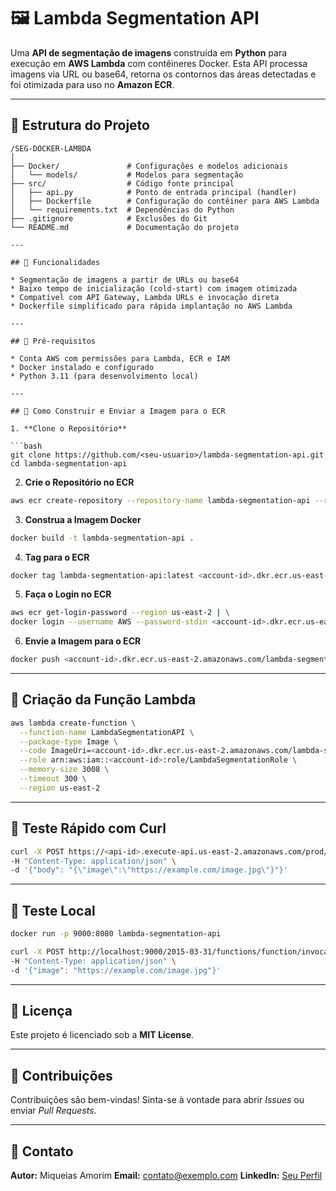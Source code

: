 # 🖼️ Lambda Segmentation API

Uma **API de segmentação de imagens** construída em **Python** para execução em **AWS Lambda** com contêineres Docker. Esta API processa imagens via URL ou base64, retorna os contornos das áreas detectadas e foi otimizada para uso no **Amazon ECR**.

---

## 📁 Estrutura do Projeto

```
/SEG-DOCKER-LAMBDA
│
├── Docker/               # Configurações e modelos adicionais
│   └── models/           # Modelos para segmentação
├── src/                  # Código fonte principal
│   ├── api.py            # Ponto de entrada principal (handler)
│   ├── Dockerfile        # Configuração do contêiner para AWS Lambda
│   └── requirements.txt  # Dependências do Python
├── .gitignore            # Exclusões do Git
└── README.md             # Documentação do projeto

---

## 🚀 Funcionalidades

* Segmentação de imagens a partir de URLs ou base64
* Baixo tempo de inicialização (cold-start) com imagem otimizada
* Compatível com API Gateway, Lambda URLs e invocação direta
* Dockerfile simplificado para rápida implantação no AWS Lambda

---

## 📝 Pré-requisitos

* Conta AWS com permissões para Lambda, ECR e IAM
* Docker instalado e configurado
* Python 3.11 (para desenvolvimento local)

---

## 🔧 Como Construir e Enviar a Imagem para o ECR

1. **Clone o Repositório**

```bash
git clone https://github.com/<seu-usuario>/lambda-segmentation-api.git
cd lambda-segmentation-api
```

2. **Crie o Repositório no ECR**

```bash
aws ecr create-repository --repository-name lambda-segmentation-api --region us-east-2
```

3. **Construa a Imagem Docker**

```bash
docker build -t lambda-segmentation-api .
```

4. **Tag para o ECR**

```bash
docker tag lambda-segmentation-api:latest <account-id>.dkr.ecr.us-east-2.amazonaws.com/lambda-segmentation-api:latest
```

5. **Faça o Login no ECR**

```bash
aws ecr get-login-password --region us-east-2 | \
docker login --username AWS --password-stdin <account-id>.dkr.ecr.us-east-2.amazonaws.com
```

6. **Envie a Imagem para o ECR**

```bash
docker push <account-id>.dkr.ecr.us-east-2.amazonaws.com/lambda-segmentation-api:latest
```

---

## 🚀 Criação da Função Lambda

```bash
aws lambda create-function \
  --function-name LambdaSegmentationAPI \
  --package-type Image \
  --code ImageUri=<account-id>.dkr.ecr.us-east-2.amazonaws.com/lambda-segmentation-api:latest \
  --role arn:aws:iam::<account-id>:role/LambdaSegmentationRole \
  --memory-size 3008 \
  --timeout 300 \
  --region us-east-2
```

---

## 🔗 Teste Rápido com Curl

```bash
curl -X POST https://<api-id>.execute-api.us-east-2.amazonaws.com/prod/segment \
-H "Content-Type: application/json" \
-d '{"body": "{\"image\":\"https://example.com/image.jpg\"}"}'
```

---

## 🧪 Teste Local

```bash
docker run -p 9000:8080 lambda-segmentation-api

curl -X POST http://localhost:9000/2015-03-31/functions/function/invocations \
-H "Content-Type: application/json" \
-d '{"image": "https://example.com/image.jpg"}'
```

---

## 📄 Licença

Este projeto é licenciado sob a **MIT License**.

---

## 🤝 Contribuições

Contribuições são bem-vindas! Sinta-se à vontade para abrir *Issues* ou enviar *Pull Requests*.

---

## 📧 Contato

**Autor:** Miqueias Amorim
**Email:** [contato@exemplo.com](mailto:kekoamorimsilva@gmail.com)
**LinkedIn:** [Seu Perfil](https://www.linkedin.com/in/miqueiasamorimsantossilva/)
